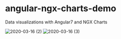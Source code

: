 # angular-ngx-charts-demo
Data visualizations with Angular7 and NGX Charts

![2020-03-16 (2)](https://user-images.githubusercontent.com/48589838/76752981-68e08c80-67a6-11ea-829b-241421789087.png)
![2020-03-16 (3)](https://user-images.githubusercontent.com/48589838/76752989-6aaa5000-67a6-11ea-8886-41a3a659808c.png)

